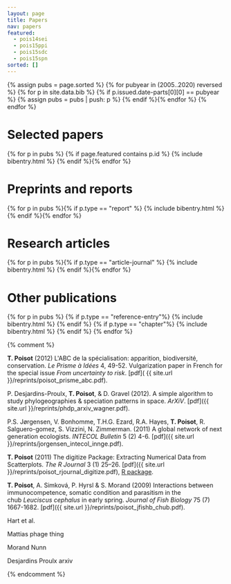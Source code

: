 ```yaml
---
layout: page
title: Papers
nav: papers
featured:
  - pois14sei
  - pois15ppi
  - pois15sdc
  - pois15spn
sorted: []
---
```


<!-- NOTE this block will assign the empty page.sorted array to a new array
called pubs, then add references sorted in reverse chronological order to it.
The rest of the page will iterate over pubs, which will therefore be sorted. -->

{% assign pubs = page.sorted %}
{% for pubyear in (2005..2020) reversed %}
{% for p in site.data.bib %}
{% if p.issued.date-parts[0][0] == pubyear %}
{% assign pubs = pubs | push: p %}
{% endif %}{% endfor %}
{% endfor %}

# Selected papers

{% for p in pubs %}
{% if page.featured contains p.id %}
{% include bibentry.html %}
{% endif %}{% endfor %}

# Preprints and reports

{% for p in pubs %}{% if p.type == "report" %}
{% include bibentry.html %}
{% endif %}{% endfor %}

# Research articles

{% for p in pubs %}{% if p.type == "article-journal" %}
{% include bibentry.html %}
{% endif %}{% endfor %}

# Other publications

{% for p in pubs %}
{% if p.type == "reference-entry"%}
{% include bibentry.html %}
{% endif %}
{% if p.type == "chapter"%}
{% include bibentry.html %}
{% endif %}
{% endfor %}

{% comment %}

**T. Poisot** (2012) L'ABC de la spécialisation: apparition, biodiversité, conservation. *Le Prisme à Idées* 4, 49-52. Vulgarization paper in French for the special issue *From uncertainty to risk*. [pdf]( {{ site.url }}/reprints/poisot_prisme_abc.pdf).

P.&nbsp;Desjardins-Proulx, **T. Poisot**, & D. Gravel (2012). A simple algorithm to study phylogeographies & speciation patterns in space. *ArXiV*. [pdf]({{ site.url }}/reprints/phdp_arxiv_wagner.pdf). <i class="fa fa-unlock-alt"></i>

P.S. Jørgensen, V. Bonhomme, T.H.G. Ezard, R.A. Hayes, **T. Poisot**, R. Salguero-gomez, S. Vizzini, N. Zimmerman. (2011) A global network of next generation ecologists. *INTECOL Bulletin* 5 (2) 4-6. [pdf]({{ site.url }}/reprints/jorgensen_intecol_innge.pdf).

**T. Poisot** (2011) The digitize Package: Extracting Numerical Data from Scatterplots. *The R Journal* 3 (1) 25–26. [pdf]({{ site.url }}/reprints/poisot_rjournal_digitize.pdf), [R package](https://github.com/tpoisot/digitize). <i class="fa fa-unlock-alt"></i>

**T. Poisot**, A. Simková, P. Hyrsl & S. Morand (2009) Interactions between immunocompetence, somatic condition and parasitism in the chub *Leuciscus cephalus* in early spring. *Journal of Fish Biology* 75 (7) 1667-1682. [pdf]({{ site.url }}/reprints/poisot_jfishb_chub.pdf).

Hart et al.

Mattias phage thing

Morand Nunn

Desjardins Proulx arxiv

{% endcomment %}
